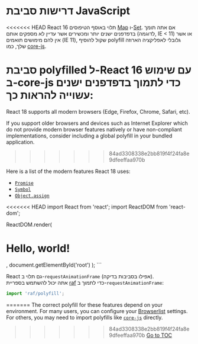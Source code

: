 
# דרישות סביבת JavaScript


<<<<<<< HEAD
React 16 תלוי באוסף הטיפוסים [Map](https://developer.mozilla.org/en-US/docs/Web/JavaScript/Reference/Global_Objects/Map) ו-[Set](https://developer.mozilla.org/en-US/docs/Web/JavaScript/Reference/Global_Objects/Set). אם אתה תומך בדפדפנים ישנים יותר ומכשירים אשר עדיין לא מספקים אותם (לדוגמה, IE < 11) או אשר אין להם מימושים תואמים (IE 11), שקול להוסיף polyfill גלובלי לאפליקציה הארוזה שלך, כמו [core-js](https://github.com/zloirock/core-js).

סביבת polyfilled ל-React 16 עם שימוש ב-core-js כדי לתמוך בדפדפנים ישנים עשוייה להראות כך:
=======
React 18 supports all modern browsers (Edge, Firefox, Chrome, Safari, etc).

If you support older browsers and devices such as Internet Explorer which do not provide modern browser features natively or have non-compliant implementations, consider including a global polyfill in your bundled application.
>>>>>>> 84ad3308338e2bb819f4f24fa8e9dfeeffaa970b

Here is a list of the modern features React 18 uses:
- [`Promise`](https://developer.mozilla.org/en-US/docs/Web/JavaScript/Reference/Global_Objects/Promise)
- [`Symbol`](https://developer.mozilla.org/en-US/docs/Web/JavaScript/Reference/Global_Objects/Symbol)
- [`Object.assign`](https://developer.mozilla.org/en-US/docs/Web/JavaScript/Reference/Global_Objects/Object/assign)

<<<<<<< HEAD
import React from 'react';
import ReactDOM from 'react-dom';

ReactDOM.render(
  <h1>Hello, world!</h1>,
  document.getElementById('root')
);
```

React גם תלוי ב-`requestAnimationFrame` (אפילו בסביבות בדיקה).  
אתה יכול להשתמש בספריית [raf](https://www.npmjs.com/package/raf) כדי לתמוך ב-`requestAnimationFrame`:

```js
import 'raf/polyfill';
```
=======
The correct polyfill for these features depend on your environment. For many users, you can configure your [Browserlist](https://github.com/browserslist/browserslist) settings. For others, you may need to import polyfills like [`core-js`](https://github.com/zloirock/core-js) directly.
>>>>>>> 84ad3308338e2bb819f4f24fa8e9dfeeffaa970b
<span style="float: footnote;"><a href="./index.html#toc">Go to TOC</a></span>
